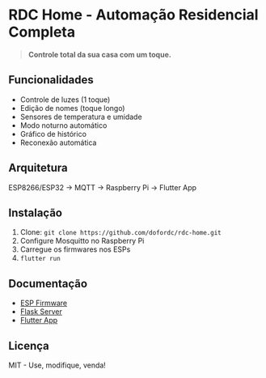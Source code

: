 # RDC Home - Automação Residencial Completa

> **Controle total da sua casa com um toque.**

## Funcionalidades
- Controle de luzes (1 toque)
- Edição de nomes (toque longo)
- Sensores de temperatura e umidade
- Modo noturno automático
- Gráfico de histórico
- Reconexão automática

## Arquitetura
ESP8266/ESP32 → MQTT → Raspberry Pi → Flutter App

## Instalação
1. Clone: `git clone https://github.com/dofordc/rdc-home.git`
2. Configure Mosquitto no Raspberry Pi
3. Carregue os firmwares nos ESPs
4. `flutter run`

## Documentação
- [ESP Firmware](esp/)
- [Flask Server](server/)
- [Flutter App](app/)

## Licença
MIT - Use, modifique, venda!